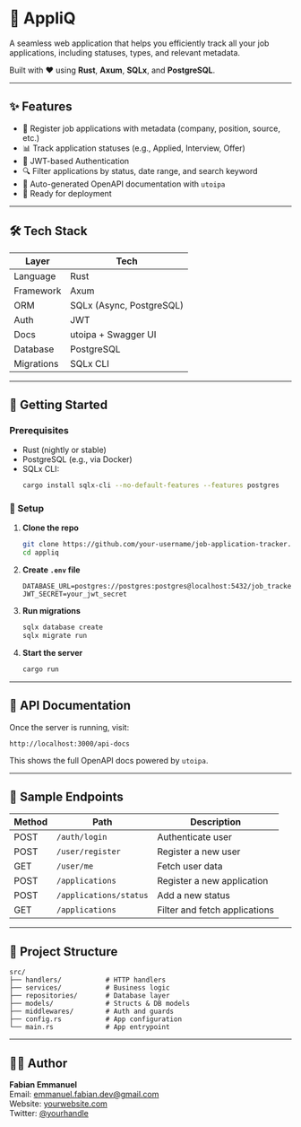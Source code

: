# 📌 AppliQ

A seamless web application that helps you efficiently track all your job applications, including statuses, types, and relevant metadata.

Built with ❤️ using **Rust**, **Axum**, **SQLx**, and **PostgreSQL**.

---

## ✨ Features

- 📝 Register job applications with metadata (company, position, source, etc.)
- 📊 Track application statuses (e.g., Applied, Interview, Offer)
- 🔐 JWT-based Authentication
- 🔍 Filter applications by status, date range, and search keyword
- 📑 Auto-generated OpenAPI documentation with `utoipa`
- 🚀 Ready for deployment

---

## 🛠️ Tech Stack

| Layer      | Tech                     |
|------------|--------------------------|
| Language   | Rust                     |
| Framework  | Axum                     |
| ORM        | SQLx (Async, PostgreSQL) |
| Auth       | JWT                      |
| Docs       | utoipa + Swagger UI      |
| Database   | PostgreSQL               |
| Migrations | SQLx CLI                 |

---

## 🚀 Getting Started

### Prerequisites

- Rust (nightly or stable)
- PostgreSQL (e.g., via Docker)
- SQLx CLI:
  ```sh
  cargo install sqlx-cli --no-default-features --features postgres
  ```

### 🔧 Setup

1. **Clone the repo**

   ```bash
   git clone https://github.com/your-username/job-application-tracker.git
   cd appliq
   ```

2. **Create `.env` file**

   ```env
   DATABASE_URL=postgres://postgres:postgres@localhost:5432/job_tracker
   JWT_SECRET=your_jwt_secret
   ```

3. **Run migrations**

   ```bash
   sqlx database create
   sqlx migrate run
   ```

4. **Start the server**

   ```bash
   cargo run
   ```

---

## 📘 API Documentation

Once the server is running, visit:

```
http://localhost:3000/api-docs
```

This shows the full OpenAPI docs powered by `utoipa`.

---

## 🧪 Sample Endpoints

| Method | Path                   | Description                   |
|--------|------------------------|-------------------------------|
| POST   | `/auth/login`          | Authenticate user             |
| POST   | `/user/register`       | Register a new user           |
| GET    | `/user/me`             | Fetch user data               |
| POST   | `/applications`        | Register a new application    |
| POST   | `/applications/status` | Add a new status              |
| GET    | `/applications`        | Filter and fetch applications |

---

## 📂 Project Structure

```
src/
├── handlers/           # HTTP handlers
├── services/           # Business logic
├── repositories/       # Database layer
├── models/             # Structs & DB models
├── middlewares/        # Auth and guards
├── config.rs           # App configuration
└── main.rs             # App entrypoint
```

---

## 👨‍💻 Author

**Fabian Emmanuel**\
Email: [emmanuel.fabian.dev@gmail.com](emmanuel.fabian.dev@gmail.com)\
Website: [yourwebsite.com](https://yourwebsite.com)\
Twitter: [@yourhandle](https://twitter.com/yourhandle)

